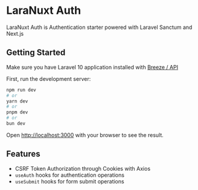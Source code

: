 # LaraNuxt Auth
LaraNuxt Auth is Authentication starter powered with Laravel Sanctum and Next.js

## Getting Started

Make sure you have Laravel 10 application installed with [Breeze / API](https://laravel.com/docs/10.x/starter-kits#breeze-and-next)

First, run the development server:

```bash
npm run dev
# or
yarn dev
# or
pnpm dev
# or
bun dev
```

Open [http://localhost:3000](http://localhost:3000) with your browser to see the result.

## Features
- CSRF Token Authorization through Cookies with Axios
- `useAuth` hooks for authentication operations
- `useSubmit` hooks for form submit operations

